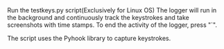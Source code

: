 ##
Run the testkeys.py script(Exclusively for Linux OS)
The logger will run in the background and continuously track the keystrokes and take screenshots with time stamps.
To end the activity of the logger, press "`".

The script uses the Pyhook library to capture keystrokes.

